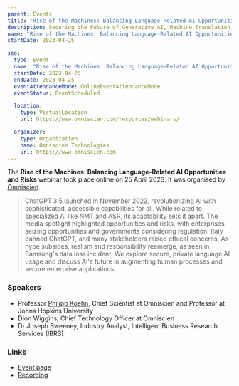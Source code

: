 ```yaml
---
parent: Events
title: "Rise of the Machines: Balancing Language-Related AI Opportunities and Risks"
description: Securing the Future of Generative AI, Machine Translation, Speech Recognition, NLP and AI Augmented Processes
name: "Rise of the Machines: Balancing Language-Related AI Opportunities and Risks"
startDate: 2023-04-25

seo:
  type: Event
  name: "Rise of the Machines: Balancing Language-Related AI Opportunities and Risks"
  startDate: 2023-04-25
  endDate: 2023-04-25
  eventAttendanceMode: OnlineEventAttendanceMode
  eventStatus: EventScheduled

  location:
    type: VirtualLocation
    url: https://www.omniscien.com/resources/webinars/

  organizer:
    type: Organization
    name: Omniscien Technologies
    url: https://www.omniscien.com
---
```


The **Rise of the Machines: Balancing Language-Related AI Opportunities and Risks** webinar took place online on 25 April 2023.
It was organised by [Omniscien](/companies/companies.md#omniscien-technologies).

> ChatGPT 3.5 launched in November 2022, revolutionizing AI with sophisticated, accessible capabilities for all. While related to specialized AI like NMT and ASR, its adaptability sets it apart. The media spotlight highlighted opportunities and risks, with enterprises seizing opportunities and governments considering regulation. Italy banned ChatGPT, and many stakeholders raised ethical concerns. As hype subsides, realism and responsibility reemerge, as seen in Samsung's data loss incident. We explore secure, private language AI usage and discuss AI's future in augmenting human processes and secure enterprise applications.

### Speakers

- Professor [Philipp Koehn](/people/philipp-koehn.md), Chief Scientist at Omniscien and Professor at Johns Hopkins University
- Dion Wiggins, Chief Technology Officer at Omniscien
- Dr Joseph Sweeney, Industry Analyst, Intelligent Business Research Services (IBRS)


### Links

- [Event page](https://www.omniscien.com/resources/webinars/)
- [Recording](https://www.omniscien.com/resources/webinars/)
